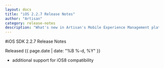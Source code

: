 ```yaml
---
layout: docs
title: "iOS 2.2.7 Release Notes"
author: "Artisan"
category: release-notes
description: "What's new in Artisan's Mobile Experience Management platform."
---
```

#iOS SDK 2.2.7 Release Notes

Released {{ page.date | date: "%B %-d, %Y" }}

* additional support for iOS8 compatibility
